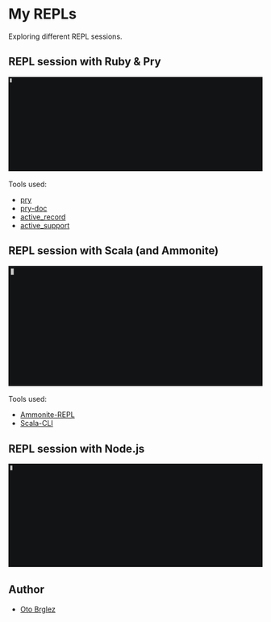 # My REPLs

Exploring different REPL sessions.

## REPL session with Ruby & Pry

![REPL session with Ruby & Pry](./ruby-repl-pry.gif)

Tools used:

- [pry](https://github.com/pry/pry)
- [pry-doc](https://github.com/pry/pry-doc)
- [active_record](https://guides.rubyonrails.org/active_record_basics.html)
- [active_support](https://guides.rubyonrails.org/active_support_core_extensions.html)


## REPL session with Scala (and Ammonite)

![REPL session with Scala and Ammonite](./amm-repl.gif)

Tools used:

- [Ammonite-REPL](https://ammonite.io/#Ammonite-REPL)
- [Scala-CLI](https://scala-cli.virtuslab.org/)

## REPL session with Node.js

![REPL session with Node.js](./node-repl.gif)

## Author

- [Oto Brglez](https://github.com/otobrglez)
